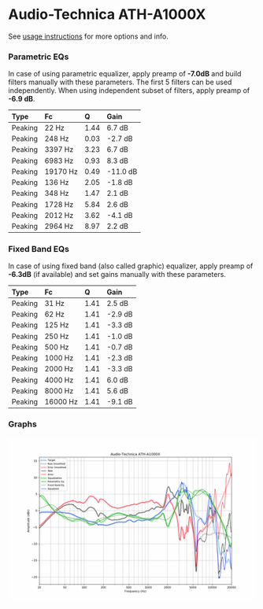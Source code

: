 # Audio-Technica ATH-A1000X
See [usage instructions](https://github.com/jaakkopasanen/AutoEq#usage) for more options and info.

### Parametric EQs
In case of using parametric equalizer, apply preamp of **-7.0dB** and build filters manually
with these parameters. The first 5 filters can be used independently.
When using independent subset of filters, apply preamp of **-6.9 dB**.

| Type    | Fc       |    Q | Gain     |
|:--------|:---------|:-----|:---------|
| Peaking | 22 Hz    | 1.44 | 6.7 dB   |
| Peaking | 248 Hz   | 0.03 | -2.7 dB  |
| Peaking | 3397 Hz  | 3.23 | 6.7 dB   |
| Peaking | 6983 Hz  | 0.93 | 8.3 dB   |
| Peaking | 19170 Hz | 0.49 | -11.0 dB |
| Peaking | 136 Hz   | 2.05 | -1.8 dB  |
| Peaking | 348 Hz   | 1.47 | 2.1 dB   |
| Peaking | 1728 Hz  | 5.84 | 2.6 dB   |
| Peaking | 2012 Hz  | 3.62 | -4.1 dB  |
| Peaking | 2964 Hz  | 8.97 | 2.2 dB   |

### Fixed Band EQs
In case of using fixed band (also called graphic) equalizer, apply preamp of **-6.3dB**
(if available) and set gains manually with these parameters.

| Type    | Fc       |    Q | Gain    |
|:--------|:---------|:-----|:--------|
| Peaking | 31 Hz    | 1.41 | 2.5 dB  |
| Peaking | 62 Hz    | 1.41 | -2.9 dB |
| Peaking | 125 Hz   | 1.41 | -3.3 dB |
| Peaking | 250 Hz   | 1.41 | -1.0 dB |
| Peaking | 500 Hz   | 1.41 | -0.7 dB |
| Peaking | 1000 Hz  | 1.41 | -2.3 dB |
| Peaking | 2000 Hz  | 1.41 | -3.3 dB |
| Peaking | 4000 Hz  | 1.41 | 6.0 dB  |
| Peaking | 8000 Hz  | 1.41 | 5.6 dB  |
| Peaking | 16000 Hz | 1.41 | -9.1 dB |

### Graphs
![](./Audio-Technica%20ATH-A1000X.png)